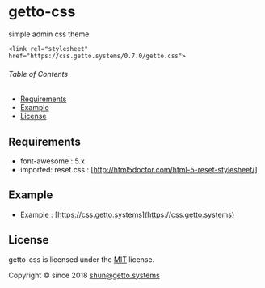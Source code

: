# getto-css

simple admin css theme

```
<link rel="stylesheet" href="https://css.getto.systems/0.7.0/getto.css">
```


###### Table of Contents

- [Requirements](#Requirements)
- [Example](#Example)
- [License](#License)

<a id="Requirements"></a>
## Requirements

- font-awesome : 5.x
- imported: reset.css : [http://html5doctor.com/html-5-reset-stylesheet/]


<a id="Example"></a>
## Example

* Example : [https://css.getto.systems](https://css.getto.systems)


<a id="License"></a>
## License

getto-css is licensed under the [MIT](LICENSE) license.

Copyright &copy; since 2018 shun@getto.systems
